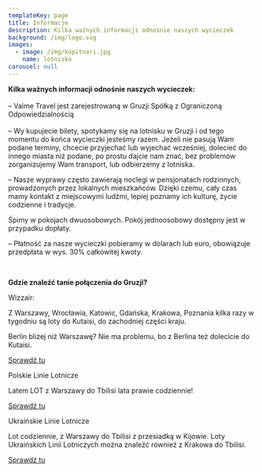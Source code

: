 ```yaml
---
templateKey: page
title: Informacje
description: Kilka ważnych informacji odnośnie naszych wycieczek
background: /img/logo.svg
images:
  - image: /img/kopitnari.jpg
    name: lotnisko
carousel: null
---
```

**Kilka ważnych informacji odnośnie naszych wycieczek:**\
\
– Vaime Travel jest zarejestrowaną w Gruzji Spółką z Ograniczoną Odpowiedzialnością\
\
– Wy kupujecie bilety, spotykamy się na lotnisku w Gruzji i od tego momentu do końca wycieczki jesteśmy razem. Jeżeli nie pasują Wam podane terminy, chcecie przyjechać lub wyjechać wcześniej, dolecieć do innego miasta niż podane, po prostu dajcie nam znać, bez problemów zorganizujemy Wam transport, lub odbierzemy z lotniska.

–  Nasze wyprawy często zawierają noclegi  w pensjonatach rodzinnych, prowadzonych przez lokalnych mieszkańców. Dzięki czemu, cały czas mamy kontakt z miejscowymi ludźmi, lepiej poznamy ich kulturę, życie codzienne i tradycje.

Śpimy w pokojach dwuosobowych. Pokój jednoosobowy dostępny jest w przypadku dopłaty.

– Płatność za nasze wycieczki pobieramy w dolarach lub euro, obowiązuje przedpłata w wys. 30% całkowitej kwoty.


<br />


**Gdzie znaleźć tanie połączenia do Gruzji?**

Wizzair:

Z Warszawy, Wrocławia, Katowic, Gdańska, Krakowa, Poznania kilka razy w tygodniu są loty do Kutaisi, do zachodniej części kraju.

Berlin bliżej niż Warszawę? Nie ma problemu, bo z Berlina też dolecicie do Kutaisi.

[
Sprawdź tu
](https://wizzair.com/#/)

Polskie Linie Lotnicze

Latem LOT z Warszawy do Tbilisi lata prawie codziennie!

[
Sprawdź tu
](https://www.lot.com/pl/pl/)

Ukraińskie Linie Lotnicze

Lot codziennie, z Warszawy do Tbilisi z przesiadką w Kijowie. Loty Ukraińskich Linii Lotniczych można znaleźć również z Krakowa do Tbilisi.

[
Sprawdź tu](https://www.flyuia.com/ua/en/home)
